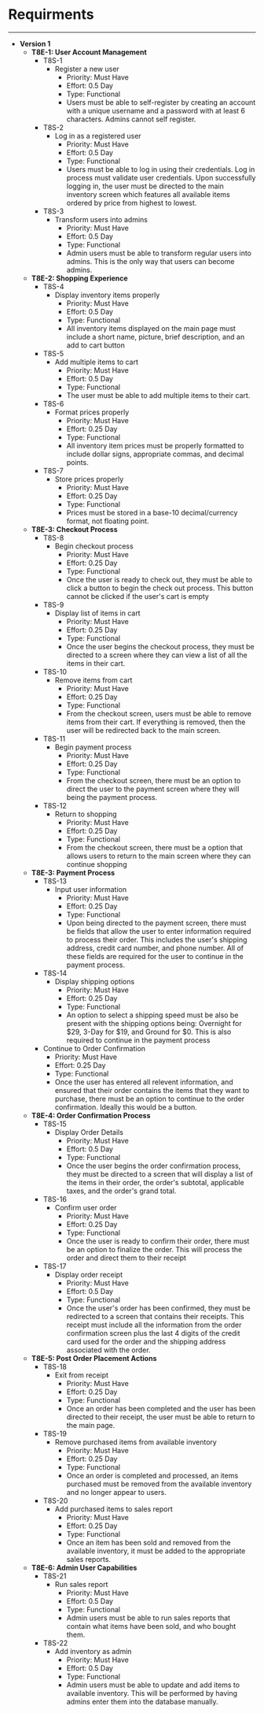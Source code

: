 # Requirments 
***
 - **Version 1**
   - **T8E-1: User Account Management**
     - T8S-1
       - Register a new user
         - Priority: Must Have
         - Effort: 0.5 Day
         - Type: Functional
         - Users must be able to self-register by creating an account with a unique username and a password with at least 6 characters. Admins cannot self register.
     - T8S-2
       - Log in as a registered user
         - Priority: Must Have
         - Effort: 0.5 Day
         - Type: Functional
         - Users must be able to log in using their credentials. Log in process must validate user credentials. Upon successfully logging in, the user must be directed to the main inventory screen which features all available items ordered by price from highest to lowest.
     - T8S-3
       - Transform users into admins
         - Priority: Must Have
         - Effort: 0.5 Day
         - Type: Functional
         - Admin users must be able to transform regular users into admins. This is the only way that users can become admins.
   - **T8E-2: Shopping Experience**
     - T8S-4
       - Display inventory items properly
         - Priority: Must Have
         - Effort: 0.5 Day
         - Type: Functional
         - All inventory items displayed on the main page must include a short name, picture, brief description, and an add to cart button
     - T8S-5
       - Add multiple items to cart
         - Priority: Must Have
         - Effort: 0.5 Day
         - Type: Functional
         - The user must be able to add multiple items to their cart.
     - T8S-6
       - Format prices properly
         - Priority: Must Have
         - Effort: 0.25 Day
         - Type: Functional
         - All inventory item prices must be properly formatted to include dollar signs, appropriate commas, and decimal points.
     - T8S-7
       - Store prices properly
         - Priority: Must Have
         - Effort: 0.25 Day
         - Type: Functional
         - Prices must be stored in a base-10 decimal/currency format, not floating point.
   - **T8E-3: Checkout Process** 
     - T8S-8
       - Begin checkout process
         - Priority: Must Have
         - Effort: 0.25 Day
         - Type: Functional
         - Once the user is ready to check out, they must be able to click a button to begin the check out process. This button cannot be clicked if the user's cart is empty
     - T8S-9
       - Display list of items in cart
         - Priority: Must Have
         - Effort: 0.25 Day
         - Type: Functional
         - Once the user begins the checkout process, they must be directed to a screen where they can view a list of all the items in their cart.
     - T8S-10
       - Remove items from cart
         - Priority: Must Have
         - Effort: 0.25 Day
         - Type: Functional
         - From the checkout screen, users must be able to remove items from their cart. If everything is removed, then the user will be redirected back to the main screen.
     - T8S-11
       - Begin payment process
         - Priority: Must Have
         - Effort: 0.25 Day
         - Type: Functional
         - From the checkout screen, there must be an option to direct the user to the payment screen where they will being the payment process.
     - T8S-12
       - Return to shopping
         - Priority: Must Have
         - Effort: 0.25 Day
         - Type: Functional
         - From the checkout screen, there must be a option that allows users to return to the main screen where they can continue shopping
   - **T8E-3: Payment Process**
     - T8S-13
       - Input user information
         - Priority: Must Have
         - Effort: 0.25 Day
         - Type: Functional
         - Upon being directed to the payment screen, there must be fields that allow the user to enter information required to process their order. This includes the user's shipping address, credit card number, and phone number. All of these fields are required for the user to continue in the payment process.
     - T8S-14
       - Display shipping options 
         - Priority: Must Have
         - Effort: 0.25 Day
         - Type: Functional
         - An option to select a shipping speed must be also be present with the shipping options being: Overnight for \$29, 3-Day for \$19, and Ground for $0. This is also required to continue in the payment process
     - Continue to Order Confirmation
       - Priority: Must Have
       - Effort: 0.25 Day
       - Type: Functional
       - Once the user has entered all relevent information, and ensured that their order contains the items that they want to purchase, there must be an option to continue to the order confirmation. Ideally this would be a button.
   - **T8E-4: Order Confirmation Process**
     - T8S-15
       - Display Order Details
         - Priority: Must Have
         - Effort: 0.5 Day
         - Type: Functional
         - Once the user begins the order confirmation process, they must be directed to a screen that will display a list of the items in their order, the order's subtotal, applicable taxes, and the order's grand total.
     - T8S-16
       - Confirm user order
         - Priority: Must Have
         - Effort: 0.25 Day
         - Type: Functional
         - Once the user is ready to confirm their order, there must be an option to finalize the order. This will process the order and direct them to their receipt
     - T8S-17
       - Display order receipt
         - Priority: Must Have
         - Effort: 0.5 Day
         - Type: Functional
         - Once the user's order has been confirmed, they must be redirected to a screen that contains their receipts. This receipt must include all the information from the order confirmation screen plus the last 4 digits of the credit card used for the order and the shipping address associated with the order.
   - **T8E-5: Post Order Placement Actions**
     - T8S-18
       - Exit from receipt
         - Priority: Must Have
         - Effort: 0.25 Day
         - Type: Functional
         - Once an order has been completed and the user has been directed to their receipt, the user must be able to return to the main page.
     - T8S-19
       - Remove purchased items from available inventory
         - Priority: Must Have
         - Effort: 0.25 Day
         - Type: Functional
         - Once an order is completed and processed, an items purchased must be removed from the available inventory and no longer appear to users.
     - T8S-20
       - Add purchased items to sales report
         - Priority: Must Have
         - Effort: 0.25 Day
         - Type: Functional
         - Once an item has been sold and removed from the available inventory, it must be added to the appropriate sales reports.
   - **T8E-6: Admin User Capabilities**
     - T8S-21
       - Run sales report
         - Priority: Must Have
         - Effort: 0.5 Day
         - Type: Functional
         - Admin users must be able to run sales reports that contain what items have been sold, and who bought them.
     - T8S-22
       - Add inventory as admin
         - Priority: Must Have
         - Effort: 0.5 Day
         - Type: Functional
         - Admin users must be able to update and add items to available inventory. This will be performed by having admins enter them into the database manually.